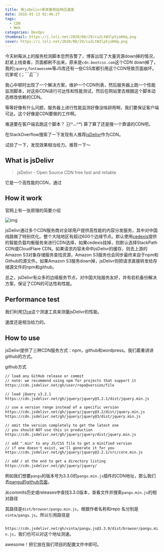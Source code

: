 ```yaml
---
title: 用jsDelivr来改善网站响应速度
date: 2016-01-13 02:46:27
tags:
  - CDN
  - Web
categories: DevOps
thumbnail: https://i.loli.net/2020/08/29/cu2LtW3lp5joKHq.png
cover: https://i.loli.net/2020/08/29/cu2LtW3lp5joKHq.png
---
```


今天树莓派上的服务检测脚本忽然告警了，博客出现了大量资源down掉的情况，赶紧上线查看，页面都刷不出来，原来是`cdn.bootcss.com`这个CDN down掉了，我的`jquery`,`fontawesome`等JS库还有一些CSS库都引用这个CDN导致页面崩坏。坑爹呢  (；￣Д￣）

我心中顿时出现了一个解决方案，维护一个CDN列表，然后服务器上跑一个性能监测脚本，对这些CDN进行可达性和性能测试，然后在网站里去根据这个脚本动态修改依赖的CDN。

等等好像有什么问题，服务器上进行性能监测好像没啥卵用啊，我们要保证客户端可达，这个好像是CDN要做的工作啊。

难道要在客户端去跑这个脚本？ =͟͟͞͞(꒪⌓꒪*) 算了算了还是搜一个靠谱的CDN吧。

在StackOverflow搜索了一下发现有人推荐[jsDelivr](https://www.jsdelivr.com/)作为CDN。

试验了一下，发现效果相当给力。推荐一下～

<!--more-->

## What is jsDelivr 

> jsDelivr - Open Source CDN free fast and reliable

它是一个高性能的CDN，通过

## How it work

官网上有一张原理的简要介绍

![img](https://www.jsdelivr.com/img/network/infographics.png?v=d4a4024db2475bb20dc7a8166d98130a51606502)

jsDelivr通过多个CDN服务商对全球用户提供高性能的内容分发服务，其中对中国线路做了特别优化。整个大陆地区有超过600个边缘节点。默认使用[cedexis](https://www.cedexis.com/)提供的智能负载均衡服务来进行CDN选择，如果cedexis挂掉，则默认选择StackPath CDN或CloudFlare CDN。如果请求内容未命中jsDelivr的缓存，则去上游的Amazon S3对象存储服务查找资源，Amazon S3服务也会同步最终来自于npm和Github的源文件。如果Amazon S3服务down掉，jsDelivr则把请求直接转发给存储源文件的npm和github。

总之，jsDelivr有众多的边缘服务节点，对中国大陆服务友好，并有宕机备份解决方案，保证了CDN的可达性和性能。

## Performance test

我们利用[17ce](http://www.17ce.com/site)这个测速工具来测量jsDelivr的性能。



速度还是相当给力的。

## How to use

jsDelivr提供了三种CDN服务方式：npm，github和wordpress。我们着重讲讲github的方式。

github方式

```html
// load any GitHub release or commit
// note: we recommend using npm for projects that support it
https://cdn.jsdelivr.net/gh/user/repo@version/file

// load jQuery v3.2.1
https://cdn.jsdelivr.net/gh/jquery/jquery@3.2.1/dist/jquery.min.js

// use a version range instead of a specific version
https://cdn.jsdelivr.net/gh/jquery/jquery@3.2/dist/jquery.min.js
https://cdn.jsdelivr.net/gh/jquery/jquery@3/dist/jquery.min.js

// omit the version completely to get the latest one
// you should NOT use this in production
https://cdn.jsdelivr.net/gh/jquery/jquery/dist/jquery.min.js

// add ".min" to any JS/CSS file to get a minified version
// if one doesn't exist, we'll generate it for you
https://cdn.jsdelivr.net/gh/jquery/jquery@3.2.1/src/core.min.js

// add / at the end to get a directory listing
https://cdn.jsdelivr.net/gh/jquery/jquery/
```



例如我们想要`pangu`的版本号为3.3.0的`pangu.min.js`插件的CDN地址，那么我们去[pangu的github页面](https://github.com/vinta/pangu.js)，

从commits历史或releases中查找3.3.0版本，查看文件并搜索`pangu.min.js`的相对路径



其路径是`dist/browser/pangu.min.js`，根据作者名称和repo 名分别是`vinta/pangu.js`。所以引用路径是

` https://cdn.jsdelivr.net/gh/vinta/pangu.js@3.3.0/dist/browser/pangu.min.js`，我们也可以对这个地址测速。



awesome！把它放在我们项目的配置文件中即可。
